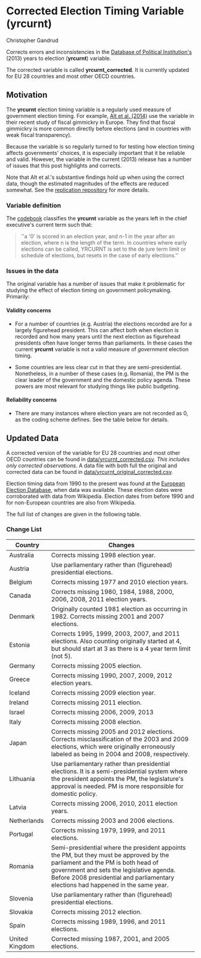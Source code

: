 Corrected Election Timing Variable (yrcurnt)
=================

Christopher Gandrud

Corrects errors and inconsistencies in the
[Database of Political Institution's](http://go.worldbank.org/2EAGGLRZ40) (2013)
years to election (**yrcurnt**) variable.

The corrected variable is called **yrcurnt_corrected**. It is currently updated
for EU 28 countries and most other OECD countries.

## Motivation

The **yrcurnt** election timing variable is a regularly used measure of government
election timing. For example, [Alt et al. (2014)](http://dx.doi.org/10.1017/S0007123414000064)
use the variable in their recent study of fiscal gimmickry in Europe. They find
that fiscal gimmickry is more common directly before elections (and in countries
with weak fiscal transparency).

Because the variable is so regularly turned to for testing how election timing affects
governments' choices, it is especially important that it be reliable and valid.
However, the variable in the current (2013) release has a number of issues that
this post highlights and corrects.

Note that Alt et al.'s substantive findings hold up when using the correct data,
though the estimated magnitudes of the effects are reduced somewhat. See
the [replication repository](https://github.com/christophergandrud/Alt_et_al_2014_Replication)
for more details.

### Variable definition

The
[codebook](http://siteresources.worldbank.org/INTRES/Resources/469232-1107449512766/DPI2012_Codebook2.pdf)
classifies the **yrcurnt** variable as the years left in the chief
executive's current term such that:

> ''a '0' is scored in an election year, and n-1 in the year after an election, where n is the length of the term. In countries where early elections can be called, YRCURNT is set to the de jure term limit or schedule of elections, but resets in the case of early elections.''

### Issues in the data

The original variable has a number of issues that make it problematic for studying
the effect of election timing on government policymaking. Primarily:

#### Validity concerns

- For a number of countries (e.g. Austria) the elections recorded are for a largely
figurehead president. This can affect both when election is recorded and how many
years until the next election as figurehead presidents often have longer terms than
parliaments. In these cases the current **yrcurnt** variable is not
a valid measure of *government* election timing.

- Some countries are less clear cut in that they are semi-presidential. Nonetheless,
in a number of these cases (e.g. Romania), the PM is the clear leader of the government
and the domestic policy agenda. These powers are most relevant for studying things
like public budgeting.

#### Reliability concerns

- There are many instances where election years are not recorded as 0, as the
coding scheme defines. See the table below for details.

## Updated Data

A corrected version of the variable for EU 28 countries and most other OECD
countries can be found in
[data/yrcurnt_corrected.csv](data/yrcurnt_corrected.csv).
*This includes only corrected observations*. A data file with both full
the original and corrected data can be found in [data/yrcurnt_original_corrected.csv](data/yrcurnt_original_corrected.csv).

Election timing data from 1990 to the present was found at the
[European Election Database](http://www.nsd.uib.no/european_election_database/),
when data was available.
These election dates were corroborated with data from Wikipedia. Election dates
from before 1990 and for non-European countries are also from Wikipedia.

The full list of changes are given in the following table.

### Change List

| Country | Changes                                                            |
| ------- | ------------------------------------------------------------------ |
| Australia | Corrects missing 1998 election year.                             |
| Austria | Use parliamentary rather than (figurehead) presidential elections. |
| Belgium | Corrects missing 1977 and 2010 election years.                     |
| Canada  | Corrects missing 1980, 1984, 1988, 2000, 2006, 2008, 2011 election years. |
| Denmark | Originally counted 1981 election as occurring in 1982. Corrects missing 2001 and 2007 elections. |
| Estonia | Corrects 1995, 1999, 2003, 2007, and 2011 elections. Also counting originally started at 4, but should start at 3 as there is a 4 year term limit (not 5). |
| Germany | Corrects missing 2005 election.                                    |
| Greece  | Corrects missing 1990, 2007, 2009, 2012 election years.            |
| Iceland | Corrects missing 2009 election year.                               |
| Ireland | Corrects missing 2011 election.                                    |
| Israel  | Corrects missing 2006, 2009, 2013                                  |
| Italy   | Corrects missing 2008 election.                                    |
| Japan   | Corrects missing 2005 and 2012 elections. Corrects misclassification of the 2003 and 2009 elections, which were originally erroneously labeled as being in 2004 and 2008, respectively. |
| Lithuania | Use parliamentary rather than presidential elections. It is a semi-presidential system where the president appoints the PM, the legislature's approval is needed. PM is more responsible for domestic policy. |
| Latvia  | Corrects missing 2006, 2010, 2011 election years.                  |
| Netherlands | Corrects missing 2003 and 2006 elections.                      |
| Portugal | Corrects missing 1979, 1999, and 2011 elections.                  |
| Romania | Semi-presidential where the president appoints the PM, but they must be approved by the parliament and the PM is both head of government and sets the legislative agenda. Before 2008 presidential and parliamentary elections had happened in the same year. |
| Slovenia | Use parliamentary rather than (figurehead) presidential elections.|
| Slovakia | Corrects missing 2012 election.                                   |
| Spain   | Corrects missing 1989, 1996, and 2011 elections.                   |
| United Kingdom | Corrected missing 1987, 2001, and 2005 elections.           |

